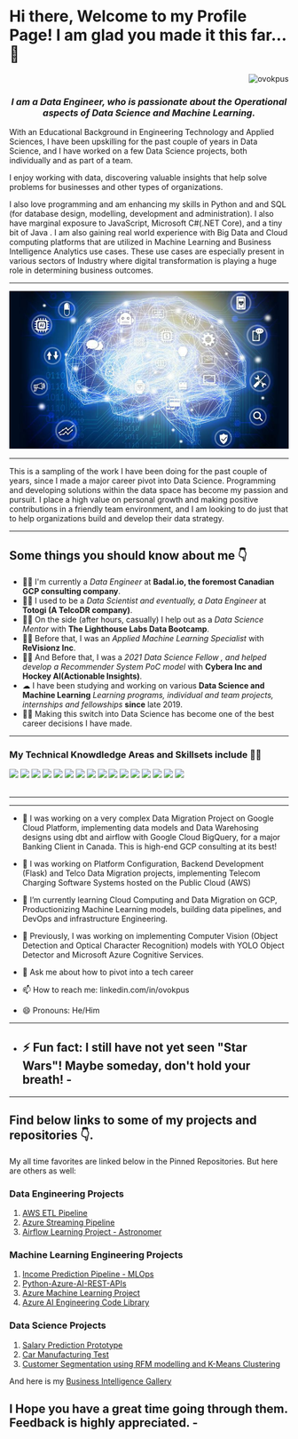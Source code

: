 # Hi there, Welcome to my Profile Page! I am glad you made it this far... 👋

<div align="right">
    <img src="https://komarev.com/ghpvc/?username=ovokpus" alt="ovokpus">
</div>

<h3 align="center"><em>I am a Data Engineer, who is passionate about the Operational aspects of Data Science and Machine Learning.</em></h3>

<p>With an Educational Background in Engineering Technology and Applied Sciences, I have been upskilling for the past couple of years in Data Science, and I have worked on a few Data Science projects, both individually and as part of a team.
</p>

<p>I enjoy working with data, discovering valuable insights that help solve problems for businesses and other types of organizations.</p>

<p>I also love programming and am enhancing my skills in Python and and SQL (for database design, modelling, development and administration). I also have marginal exposure to JavaScript, Microsoft C#(.NET Core), and a tiny bit of Java . I am also gaining real world experience with Big Data and Cloud computing platforms that are utilized in Machine Learning and Business Intelligence Analytics use cases. These use cases are especially present in various sectors of Industry where digital transformation is playing a huge role in determining business outcomes.</p>

<hr>
<div align="right"><img src="img/img1.jpg"></div>
</hr>

<hr>
<p>This is a sampling of the work I have been doing for the past couple of years, since I made a major career pivot into Data Science. Programming and developing solutions within the data space has become my passion and pursuit. I place a high value on personal growth and making positive contributions in a friendly team environment, and I am looking to do just that to help organizations build and develop their data strategy.</p>
</hr>

<hr>
<h2> Some things you should know about me 👇</h2>
<ul>
<li>👨‍💻 I'm currently a <em> Data Engineer </em> at <strong>Badal.io, the foremost Canadian GCP consulting company</strong>.</li>
<li>👨‍💻 I used to be a <em> Data Scientist and eventually, a Data Engineer </em> at <strong>Totogi (A TelcoDR company)</strong>.</li>
<li>👨‍🔬 On the side (after hours, casually) I help out as a <em>Data Science Mentor</em> with <strong>The Lighthouse Labs Data Bootcamp</strong>.</li>
<li>👨‍🔬 Before that, I was an <em>Applied Machine Learning Specialist</em> with <strong>ReVisionz Inc</strong>.</li>
<li>👨‍🔬 And Before that, I was a <em>2021 Data Science Fellow , and helped develop a Recommender System PoC model</em> with <strong>Cybera Inc and Hockey AI(Actionable Insights)</strong>.</li>
<li>☁  I have been studying and working on various <strong>Data Science and Machine Learning</strong> <em>Learning programs, individual and team projects, internships and fellowships</em>  <strong>since</strong> late 2019.</li>
<li>👨‍🎓 Making this switch into Data Science has become one of the best career decisions I have made.</li>
</ul>
<hr>

<h3>My Technical Knowdledge Areas and Skillsets include 👨‍💻</h3>
<div>
    <img src="https://img.shields.io/badge/python-%2314354C.svg?style=for-the-badge&logo=python&logoColor=white">
    <img src="https://img.shields.io/badge/postgres-%23316192.svg?style=for-the-badge&logo=postgresql&logoColor=white">
    <img src="https://img.shields.io/badge/scikit--learn-%23F7931E.svg?style=for-the-badge&logo=scikit-learn&logoColor=white">
    <img src="https://img.shields.io/badge/pandas-%23150458.svg?style=for-the-badge&logo=pandas&logoColor=white">
    <img src="https://img.shields.io/badge/numpy-%23013243.svg?style=for-the-badge&logo=numpy&logoColor=white">
    <img src="https://img.shields.io/badge/TensorFlow-%23FF6F00.svg?style=for-the-badge&logo=TensorFlow&logoColor=white">
    <img src="https://img.shields.io/badge/git-%23F05033.svg?style=for-the-badge&logo=git&logoColor=white">
    <img src="https://img.shields.io/badge/html5-%23E34F26.svg?style=for-the-badge&logo=html5&logoColor=white">
    <img src="https://img.shields.io/badge/css3-%231572B6.svg?style=for-the-badge&logo=css3&logoColor=white">
    <img src="https://img.shields.io/badge/bootstrap-%23563D7C.svg?style=for-the-badge&logo=bootstrap&logoColor=white">
    <img src="https://img.shields.io/badge/AWS-%23FF9900.svg?style=for-the-badge&logo=amazon-aws&logoColor=white">
    <img src="https://img.shields.io/badge/-POWER%20BI-pink">
    <img src="https://img.shields.io/badge/-MICROSOFT%20AZURE-blue">
    <img src="https://img.shields.io/badge/-T--SQL-blue">
    <img src="https://img.shields.io/badge/-MACHINE%20LEARING-brightgreen">
    <img src="https://img.shields.io/badge/-DATABASE%20DESIGN%20AND%20ADMINISTRATION-red">

</div>
<br>
<hr>

---

- 🔭 I was working on a very complex Data Migration Project on Google Cloud Platform, implementing data models and Data Warehosing designs using dbt and airflow with Google Cloud BigQuery, for a major Banking Client in Canada. This is high-end GCP consulting at its best!
- 🔭 I was working on Platform Configuration, Backend Development (Flask) and Telco Data Migration projects, implementing Telecom Charging Software Systems hosted on the Public Cloud (AWS)
- 🌱 I’m currently learning Cloud Computing and Data Migration on GCP, Productionizing Machine Learning models, building data pipelines, and DevOps and infrastructure Engineering.
- 🌱 Previously, I was working on implementing Computer Vision (Object Detection and Optical Character Recognition) models with YOLO Object Detector and Microsoft Azure Cognitive Services.

- 💬 Ask me about how to pivot into a tech career
- 📫 How to reach me: linkedin.com/in/ovokpus
- 😄 Pronouns: He/Him

---

- ## ⚡ Fun fact: I still have not yet seen "Star Wars"! Maybe someday, don't hold your breath! -

---

## Find below links to some of my projects and repositories 👇.

My all time favorites are linked below in the Pinned Repositories. But here are others as well:

### Data Engineering Projects

1. [AWS ETL Pipeline](https://github.com/ovokpus/AWS-ETL-Pipeline)
2. [Azure Streaming Pipeline](https://github.com/ovokpus/Azure-Streaming-Pipeline)
3. [Airflow Learning Project - Astronomer](https://github.com/ovokpus/my-airflow-learning-project)

### Machine Learning Engineering Projects

1. [Income Prediction Pipeline - MLOps](https://github.com/ovokpus/Income-Prediction-Pipeline)
2. [Python-Azure-AI-REST-APIs](https://github.com/ovokpus/Python-Azure-AI-REST-APIs)
3. [Azure Machine Learning Project](https://github.com/ovokpus/Azure-Machine-Learning-Project)
4. [Azure AI Engineering Code Library](https://github.com/ovokpus/Azure-AI-Engineer-Code-Library)

### Data Science Projects

1. [Salary Prediction Prototype](https://github.com/ovokpus/Salary-Prediction)
2. [Car Manufacturing Test](https://github.com/ovokpus/Car-Manufacturing-Test)
3. [Customer Segmentation using RFM modelling and K-Means Clustering](https://github.com/ovokpus/Customer-Segmentation)

And here is my [Business Intelligence Gallery](https://github.com/ovokpus/my-bi-gallery)

## I Hope you have a great time going through them. Feedback is highly appreciated. -
